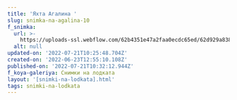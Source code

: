 ```yaml
---
title: 'Яхта Агалина '
slug: snimka-na-agalina-10
f_snimka:
  url: >-
    https://uploads-ssl.webflow.com/62b4351e47a2faa0ecdc65ed/62d929a83816d7fd97ac4f4c_62b462ab70c5b87b506dc0b7_IMG-bff2463505663dfa2f76cf33cfd53c02-V.jpg
  alt: null
updated-on: '2022-07-21T10:25:48.704Z'
created-on: '2022-06-23T12:55:10.108Z'
published-on: '2022-07-21T10:32:12.944Z'
f_koya-galeriya: Снимки на лодката
layout: '[snimki-na-lodkata].html'
tags: snimki-na-lodkata
---
```



